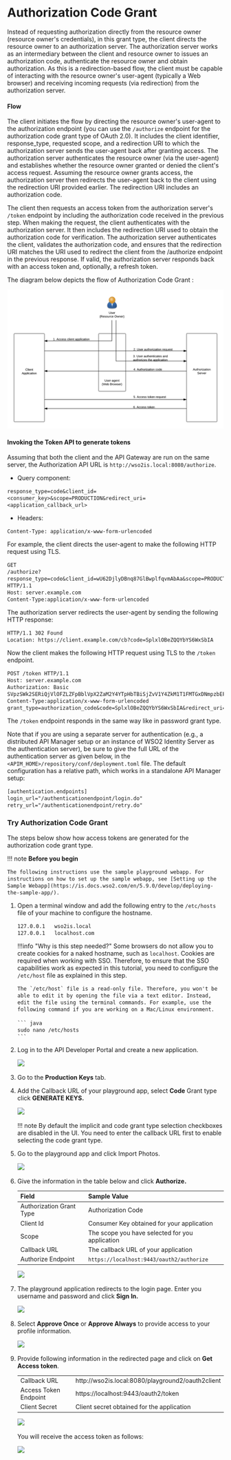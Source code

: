 # Authorization Code Grant

Instead of requesting authorization directly from the resource owner (resource owner's credentials), in this grant type, the client directs the resource owner to an authorization server. The authorization server works as an intermediary between the client and resource owner to issues an authorization code, authenticate the resource owner and obtain authorization. As this is a redirection-based flow, the client must be capable of interacting with the resource owner's user-agent (typically a Web browser) and receiving incoming requests (via redirection) from the authorization server.

#### Flow

The client initiates the flow by directing the resource owner's user-agent to the authorization endpoint (you can use the `/authorize` endpoint for the authorization code grant type of OAuth 2.0). It includes the client identifier, response\_type, requested scope, and a redirection URI to which the authorization server sends the user-agent back after granting access. The authorization server authenticates the resource owner (via the user-agent) and establishes whether the resource owner granted or denied the client's access request. Assuming the resource owner grants access, the authorization server then redirects the user-agent back to the client using the redirection URI provided earlier. The redirection URI includes an authorization code.

The client then requests an access token from the authorization server's `/token` endpoint by including the authorization code received in the previous step. When making the request, the client authenticates with the authorization server. It then includes the redirection URI used to obtain the authorization code for verification. The authorization server authenticates the client, validates the authorization code, and ensures that the redirection URI matches the URI used to redirect the client from the /authorize endpoint in the previous response. If valid, the authorization server responds back with an access token and, optionally, a refresh token.

The diagram below depicts the flow of Authorization Code Grant :

![](../../../../assets/img/learn/oauth-authorization-code-grant-diagram.png)

#### Invoking the Token API to generate tokens

Assuming that both the client and the API Gateway are run on the same server, the Authorization API URL is `http://wso2is.local:8080/authorize`.

-   Query component: 
```
response_type=code&client_id=<consumer_key>&scope=PRODUCTION&redirect_uri=<application_callback_url>
```
-   Headers: 
```
Content-Type: application/x-www-form-urlencoded         
```

For example, the client directs the user-agent to make the following HTTP request using TLS.

```
GET
/authorize?response_type=code&client_id=wU62DjlyDBnq87GlBwplfqvmAbAa&scope=PRODUCTION&redirect_uri=https%3A%2F%2Fclient%2Eexample%2Ecom%2Fcb
HTTP/1.1 
Host: server.example.com 
Content-Type:application/x-www-form-urlencoded 
```

The authorization server redirects the user-agent by sending the following HTTP response:

``` 
HTTP/1.1 302 Found 
Location: https://client.example.com/cb?code=SplxlOBeZQQYbYS6WxSbIA
```

Now the client makes the following HTTP request using TLS to the `/token` endpoint.

``` 
POST /token HTTP/1.1 
Host: server.example.com 
Authorization: Basic SVpzSWk2SERiQjVlOFZLZFpBblVpX2ZaM2Y4YTpHbTBiSjZvV1Y4ZkM1T1FMTGxDNmpzbEFDVzhh
Content-Type:application/x-www-form-urlencoded 
grant_type=authorization_code&code=SplxlOBeZQQYbYS6WxSbIA&redirect_uri=https%3A%2F%2Fclient%2Eexample%2Ecom%2Fcb
```

The `/token` endpoint responds in the same way like in password grant type.

Note that if you are using a separate server for authentication (e.g., a distributed API Manager setup or an instance of WSO2 Identity Server as the authentication server), be sure to give the full URL of the authentication server as given below, in the `<APIM_HOME>/repository/conf/deployment.toml` file. The default configuration has a relative path, which works in a standalone API Manager setup:

```
[authentication.endpoints]
login_url="/authenticationendpoint/login.do"
retry_url="/authenticationendpoint/retry.do"
```

### Try Authorization Code Grant

The steps below show how access tokens are generated for the authorization code grant type.

!!! note
    **Before you begin**

    The following instructions use the sample playground webapp. For instructions on how to set up the sample webapp, see [Setting up the Sample Webapp](https://is.docs.wso2.com/en/5.9.0/develop/deploying-the-sample-app/).


1.  Open a terminal window and add the following entry to the `/etc/hosts` file of your machine to configure the hostname.
    ```
    127.0.0.1   wso2is.local
    127.0.0.1   localhost.com
    ```
        
    !!!info "Why is this step needed?"
        Some browsers do not allow you to create cookies for a naked hostname, such as `localhost`. Cookies are required when working with SSO. Therefore, to ensure that the SSO capabilities work as expected in this tutorial, you need to configure the `/etc/host` file as explained in this step.
            
        The `/etc/host` file is a read-only file. Therefore, you won't be able to edit it by opening the file via a text editor. Instead, edit the file using the terminal commands. For example, use the following command if you are working on a Mac/Linux environment.
            
        ``` java
        sudo nano /etc/hosts
        ```
        
2.  Log in to the API Developer Portal and create a new application.

    [![]({{base_path}}/assets/img/learn/create-application.png)]({{base_path}}/assets/img/learn/create-application.png)
    
3.  Go to the **Production Keys** tab.
4.  Add the Callback URL of your playground app, select **Code** Grant type click **GENERATE KEYS.**

    [![]({{base_path}}/assets/img/learn/authorization-code-grant.png)]({{base_path}}/assets/img/learn/authorization-code-grant.png)

    !!! note
        By default the implicit and code grant type selection checkboxes are disabled in the UI. You need to enter the callback URL first to enable selecting the code grant type.

5.  Go to the playground app and click Import Photos.

    [![]({{base_path}}/assets/img/learn/playground2-app.png)]({{base_path}}/assets/img/learn/playground2-app.png)
    
6.  Give the information in the table below and click **Authorize.**

    | Field                    | Sample Value                                                                                          |
    |--------------------------|-------------------------------------------------------------------------------------------------------|
    | Authorization Grant Type | Authorization Code                                                                                    |
    | Client Id                | Consumer Key obtained for your application                                                            |
    | Scope                    | The scope you have selected for you application                                                       |
    | Callback URL             | The callback URL of your application                                                                  |
    | Authorize Endpoint       | `https://localhost:9443/oauth2/authorize`                                                             |

    [![]({{base_path}}/assets/img/learn/playground2-oauth2-page.png)]({{base_path}}/assets/img/learn/playground2-oauth2-page.png)

7.  The playground application redirects to the login page. Enter you username and password and click **Sign In.**

    [![]({{base_path}}/assets/img/learn/login-page.png)]({{base_path}}/assets/img/learn/login-page.png)

8.  Select **Approve Once** or **Approve Always** to provide access to your profile information.

    [![]({{base_path}}/assets/img/learn/authorization-code-consent-page.png)]({{base_path}}/assets/img/learn/authorization-code-consent-page.png)   
    
9.  Provide following information in the redirected page and click on **Get Access token**.

    <table>
    <tbody>
    <tr class="odd">
    <td>Callback URL</td>
    <td>http://wso2is.local:8080/playground2/oauth2client</td>
    </tr>
    <tr class="even">
    <td>Access Token Endpoint</td>
    <td>https://localhost:9443/oauth2/token</td>
    </tr>
    <tr class="odd">
    <td>Client Secret</td>
    <td>Client secret obtained for the application</td>
    </tr>
    </tbody>
    </table>

    [![]({{base_path}}/assets/img/learn/authorization-code-get-accesstoken.png)]({{base_path}}/assets/img/learn/authorization-code-get-accesstoken.png)

     You will receive the access token as follows:

    [![]({{base_path}}/assets/img/learn/oauth-authorization-code-accesstoken.png)]({{base_path}}/assets/img/learn/oauth-authorization-code-accesstoken.png)
        

